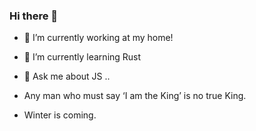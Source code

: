 ### Hi there 👋

- 🔭 I’m currently working at my home!
- 🌱 I’m currently learning Rust
- 💬 Ask me about JS ..

- Any man who must say ‘I am the King’ is no true King.
- Winter is coming.
